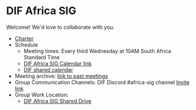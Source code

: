 # DIF Africa SIG

Welcome! We'd love to collaborate with you.

- [Charter](charter.md)
- Schedule
  - Meeting times: Every third Wednesday at 10AM South Africa Standard Time
  - [DIF Africa SIG Calendar link](https://calendar.app.google/9Pskaormfd8A5YKu9)
  - [DIF shared calendar](https://calendar.google.com/calendar/u/0/embed?src=decentralized.identity@gmail.com)
- Meeting archive: [link to past meetings](https://docs.google.com/spreadsheets/d/1wgccmMvIImx30qVE9GhRKWWv3vmL2ZyUauuKx3IfRmA/edit?gid=1587391553#gid=1587391553)
- Group Communication Channels: DIF Discord #africa-sig channel [Invite link](https://discord.gg/wAk4FtRK)
- Group Work Location:
  - [DIF Africa SIG Shared Drive](https://drive.google.com/drive/folders/1Yg9BhGAu92ZzvTPWiRNaxfa3Ju6P7bE1?usp=drive_link)
